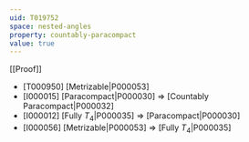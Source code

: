 ```yaml
---
uid: T019752
space: nested-angles
property: countably-paracompact
value: true
---
```

[[Proof]]

* [T000950] [Metrizable|P000053]
* [I000015] [Paracompact|P000030] => [Countably Paracompact|P000032]
* [I000012] [Fully $T_4$|P000035] => [Paracompact|P000030]
* [I000056] [Metrizable|P000053] => [Fully $T_4$|P000035]

